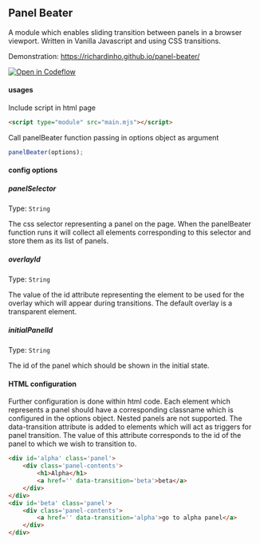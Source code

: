 ## Panel Beater

A module which enables sliding transition between panels in a browser viewport. Written in Vanilla Javascript
and using CSS transitions.

Demonstration: https://richardinho.github.io/panel-beater/

[![Open in Codeflow](https://developer.stackblitz.com/img/open_in_codeflow.svg)](https:///pr.new/github.com/Richardinho/panel-beater)


  
#### usages 
Include script in html page
```html
<script type="module" src="main.mjs"></script>
```
  
Call panelBeater function passing in options object as argument
```js
panelBeater(options);
```

#### config options
  
##### panelSelector
Type: `String`
  
The css selector representing a panel on the page. When the panelBeater function runs it will collect all 
elements corresponding to this selector and store them as its list of panels.

##### overlayId
Type: `String`

The value of the id attribute representing the element to be used for the overlay which will appear 
during transitions. The default overlay is a transparent element.

##### initialPanelId
Type: `String`

The id of the panel which should be shown in the initial state.

#### HTML configuration
Further configuration is done within html code. Each element which represents a panel should
have a corresponding classname which is configured in the options object. Nested panels are not supported.
The data-transition attribute is added to elements which will act as triggers for panel transition. The value
of this attribute corresponds to the id of the panel to which we wish to transition to.

```html
<div id='alpha' class='panel'>
    <div class='panel-contents'>
        <h1>Alpha</h1>
        <a href='' data-transition='beta'>beta</a>
    </div>
</div>
<div id='beta' class='panel'>
    <div class='panel-contents'>
        <a href='' data-transition='alpha'>go to alpha panel</a>
    </div>
</div>
```

